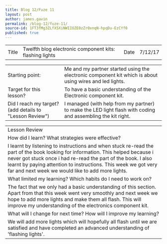 ```yaml
---
title: Blog 12/Fuze 11
layout: post
author: james.gavin
permalink: /blog-12/fuze-11/
source-id: 1FT3fMg3ZLfX5XiNWIIOZE0zZr0xnqN-hpqDu-EzCYf0
published: true
---
```

<table>
  <tr>
    <td>Title</td>
    <td>Twelfth blog electronic component kits: flashing lights</td>
    <td>Date</td>
    <td>7/12/17</td>
  </tr>
</table>


<table>
  <tr>
    <td>Starting point:</td>
    <td>Me and my partner started using the electronic component kit which is about using wires and led lights. </td>
  </tr>
  <tr>
    <td>Target for this lesson?</td>
    <td>To have a basic understanding of the Electronic component kit.</td>
  </tr>
  <tr>
    <td>Did I reach my target? 
(add details to "Lesson Review")</td>
    <td> I managed (with help from my partner) to make the LED light flash with coding and assembling the kit right.</td>
  </tr>
</table>


<table>
  <tr>
    <td>Lesson Review</td>
  </tr>
  <tr>
    <td>How did I learn? What strategies were effective? </td>
  </tr>
  <tr>
    <td>I learnt by listening to instructions and when stuck re-read the part of the book looking for information. This helped because i never got stuck once i had re-read the part of the book. I also learnt by paying attention to instructions. This week we got very far and next week we would like to add more lights. 
</td>
  </tr>
  <tr>
    <td>What limited my learning? Which habits do I need to work on? </td>
  </tr>
  <tr>
    <td>The fact that we only had a basic understanding of this section. Apart from that this week went very smoothly and next week we hope to add more lights and make them all flash. This will improve my understanding of the electronics component kit.</td>
  </tr>
  <tr>
    <td>What will I change for next time? How will I improve my learning?</td>
  </tr>
  <tr>
    <td>We will add more lights which will hopefully all flash until we are satisfied and have completed an advanced understanding of 'flashing lights'.</td>
  </tr>
</table>


